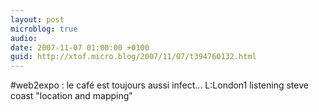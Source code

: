 ```yaml
---
layout: post
microblog: true
audio: 
date: 2007-11-07 01:00:00 +0100
guid: http://xtof.micro.blog/2007/11/07/t394760132.html
---
```

#web2expo : le café est toujours aussi infect... L:London1 listening steve coast "location and mapping"
